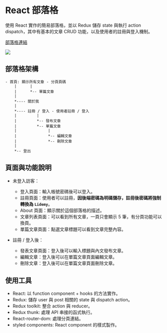 # React 部落格

使用 React 實作的簡易部落格，並以 Redux 儲存 state 與執行 action dispatch，其中有基本的文章 CRUD 功能，以及使用者的註冊與登入機制。

[部落格連結](https://ericcch24.github.io/w24-react-redux-blog/)

![](https://i.imgur.com/TEj0XcP.png)

## 部落格架構

```
- 首頁: 顯示所有文章 - 分頁頁碼
    |      |
    |      *-- 單篇文章
    |
    *---- 關於我
    |
    *---- 註冊 / 登入 - 使用者註冊 / 登入
    |         |
    |         *-- 發布文章
    |         *-- 單篇文章
    |              |
    |              *-- 編輯文章
    |              *-- 刪除文章
    |
    *-- 登出

```

## 頁面與功能說明

- 未登入訪客：

  - 登入頁面：輸入帳號密碼後可以登入。
  - 註冊頁面：使用者可以註冊，**因後端密碼為明碼儲存，註冊後密碼將強制轉換為 `Lidemy`**。
  - About 頁面：顯示關於這個部落格的描述。
  - 文章列表頁面：可以看到所有文章，一頁只會顯示 5 筆，有分頁功能可以換頁。
  - 單篇文章頁面：點選文章標題可以看到文章完整內容。

- 註冊 / 登入後：
  - 發表文章頁面：登入後可以輸入標題與內文發布文章。
  - 編輯文章：登入後可以在單篇文章頁面編輯文章。
  - 刪除文章：登入後可以在單篇文章頁面刪除文章。

## 使用工具

- React: 以 function component + hooks 的方法實作。
- Redux: 儲存 user 與 post 相關的 state 與 dispatch action。
- Redux toolkit: 整合 action 與 reducer。
- Redux thunk: 處理 API 串接的函式執行。
- React-router-dom: 處理分頁連結。
- styled components: React component 的樣式製作。
